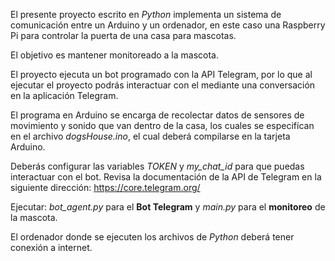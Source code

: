 El presente proyecto escrito en *Python* implementa un sistema de comunicación entre un Arduino y un ordenador, en este caso una Raspberry Pi para controlar la puerta de una casa para mascotas.

El objetivo es mantener monitoreado a la mascota.

El proyecto ejecuta un bot programado con la API Telegram, por lo que al ejecutar el proyecto podrás interactuar con el mediante una conversación en la aplicación Telegram.

El programa en Arduino se encarga de recolectar datos de sensores de movimiento y sonido que van dentro de la casa, los cuales se especifícan en el archivo *dogsHouse.ino*, el cual deberá compilarse en la tarjeta Arduino.

Deberás configurar las variables *TOKEN* y *my_chat_id* para que puedas interactuar con el bot. Revisa la documentación de la API de Telegram en la siguiente dirección: https://core.telegram.org/

Ejecutar: *bot_agent.py* para el **Bot Telegram** y *main.py* para el **monitoreo** de la mascota.

El ordenador donde se ejecuten los archivos de *Python* deberá tener conexión a internet.
